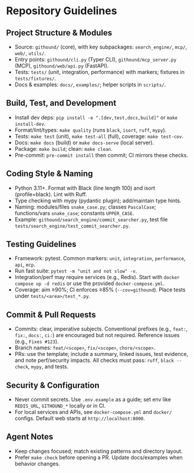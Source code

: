 # Repository Guidelines

## Project Structure & Modules
- Source: `githound/` (core), with key subpackages: `search_engine/`, `mcp/`, `web/`, `utils/`.
- Entry points: `githound/cli.py` (Typer CLI), `githound/mcp_server.py` (MCP), `githound/web/api.py` (FastAPI).
- Tests: `tests/` (unit, integration, performance) with markers; fixtures in `tests/fixtures/`.
- Docs & examples: `docs/`, `examples/`; helper scripts in `scripts/`.

## Build, Test, and Development
- Install dev deps: `pip install -e ".[dev,test,docs,build]"` or `make install-dev`.
- Format/lint/types: `make quality` (runs `black`, `isort`, `ruff`, `mypy`).
- Tests: `make test` (unit), `make test-all` (full), coverage: `make test-cov`.
- Docs: `make docs` (build) or `make docs-serve` (local server).
- Package: `make build`; clean: `make clean`.
- Pre-commit: `pre-commit install` then commit; CI mirrors these checks.

## Coding Style & Naming
- Python 3.11+. Format with Black (line length 100) and isort (profile=black). Lint with Ruff.
- Type checking with mypy (pydantic plugin); add/maintain type hints.
- Naming: modules/files `snake_case.py`; classes `PascalCase`; functions/vars `snake_case`; constants `UPPER_CASE`.
- Example: `githound/search_engine/commit_searcher.py`, test file `tests/search_engine/test_commit_searcher.py`.

## Testing Guidelines
- Framework: pytest. Common markers: `unit`, `integration`, `performance`, `api`, `mcp`.
- Run fast suite: `pytest -m "unit and not slow" -v`.
- Integration/perf may require services (e.g., Redis). Start with `docker compose up -d redis` or use the provided `docker-compose.yml`.
- Coverage: aim ≥90%; CI enforces ≥85% (`--cov=githound`). Place tests under `tests/<area>/test_*.py`.

## Commit & Pull Requests
- Commits: clear, imperative subjects. Conventional prefixes (e.g., `feat:`, `fix:`, `docs:`, `ci:`) are encouraged but not required. Reference issues (e.g., `Fixes #123`).
- Branch names: `feat/<scope>`, `fix/<scope>`, `chore/<scope>`.
- PRs: use the template; include a summary, linked issues, test evidence, and note perf/security impacts. All checks must pass: `ruff`, `black --check`, `mypy`, and tests.

## Security & Configuration
- Never commit secrets. Use `.env.example` as a guide; set env like `REDIS_URL`, `GITHOUND_*` locally or in CI.
- For local services and APIs, see `docker-compose.yml` and `docker/` configs. Default web starts at `http://localhost:8000`.

## Agent Notes
- Keep changes focused; match existing patterns and directory layout.
- Prefer `make check` before opening a PR. Update docs/examples when behavior changes.
